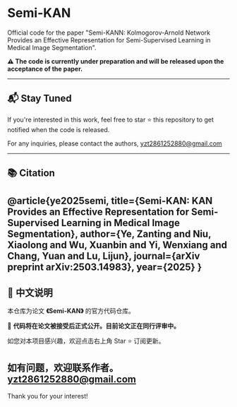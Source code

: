 # Semi-KAN
Official code for the paper "Semi-KANN: Kolmogorov-Arnold Network Provides an Effective Representation for Semi-Supervised Learning in Medical Image Segmentation". 


**⚠️ The code is currently under preparation and will be released upon the acceptance of the paper.**

---


## 📬 Stay Tuned

If you're interested in this work, feel free to star ⭐ this repository to get notified when the code is released.

For any inquiries, please contact the authors, yzt2861252880@gmail.com

---

## 📚 Citation

@article{ye2025semi,
  title={Semi-KAN: KAN Provides an Effective Representation for Semi-Supervised Learning in Medical Image Segmentation},
  author={Ye, Zanting and Niu, Xiaolong and Wu, Xuanbin and Yi, Wenxiang and Chang, Yuan and Lu, Lijun},
  journal={arXiv preprint arXiv:2503.14983},
  year={2025}
}
---

## 📢 中文说明

本仓库为论文 **《Semi-KAN》** 的官方代码仓库。

🚧 **代码将在论文被接受后正式公开。目前论文正在同行评审中。**

如您对本项目感兴趣，欢迎点击右上角 Star ⭐ 订阅更新。

如有问题，欢迎联系作者。
yzt2861252880@gmail.com
---

Thank you for your interest!
